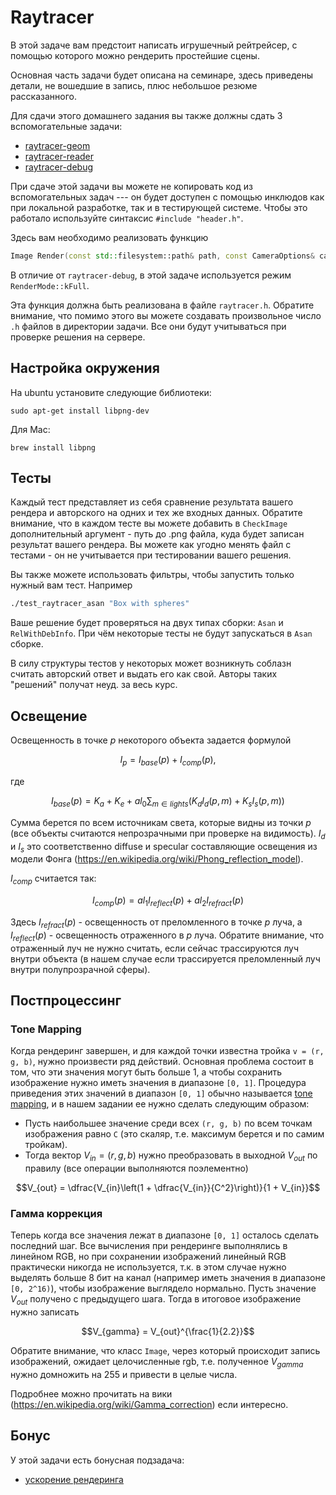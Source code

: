 # Raytracer

В этой задаче вам предстоит написать игрушечный рейтрейсер, с помощью которого можно
рендерить простейшие сцены.

Основная часть задачи будет описана на семинаре, здесь приведены детали, не вошедшие в запись, плюс небольшое резюме рассказанного.

Для сдачи этого домашнего задания вы также должны сдать 3 вспомогательные задачи:

* [raytracer-geom](../raytracer-geom)
* [raytracer-reader](../raytracer-reader)
* [raytracer-debug](../raytracer-debug)

При сдаче этой задачи вы можете не копировать код из вспомогательных задач --- он будет доступен с помощью инклюдов как при локальной разработке, так и в тестирующей системе. Чтобы это работало используйте синтаксис `#include "header.h"`.

Здесь вам необходимо реализовать функцию
```c++
Image Render(const std::filesystem::path& path, const CameraOptions& camera_options, const RenderOptions& render_options);
```

В отличие от `raytracer-debug`, в этой задаче используется режим `RenderMode::kFull`.

Эта функция должна быть реализована в файле `raytracer.h`.
Обратите внимание, что помимо этого вы можете создавать
произвольное число `.h` файлов в директории задачи.
Все они будут учитываться при проверке решения на сервере.

## Настройка окружения

На ubuntu установите следующие библиотеки:
```
sudo apt-get install libpng-dev
```

Для Mac:
```
brew install libpng
```

## Тесты

Каждый тест представляет из себя сравнение результата вашего рендера и авторского на одних и тех же входных данных. Обратите внимание, что в каждом тесте вы можете добавить в `CheckImage` дополнительный аргумент - путь до .png файла, куда будет
записан результат вашего рендера. Вы можете как угодно менять файл с тестами -
он не учитывается при тестировании вашего решения.

Вы также можете использовать фильтры, чтобы запустить только нужный вам тест. Например
```bash
./test_raytracer_asan "Box with spheres"
```

Ваше решение будет проверяться на двух типах сборки: `Asan` и `RelWithDebInfo`.
При чём некоторые тесты не будут запускаться в `Asan` сборке.

В силу структуры тестов у некоторых может возникнуть соблазн считать авторский ответ и выдать его как свой.
Авторы таких "решений" получат неуд. за весь курс.

## Освещение

Освещенность в точке $`p`$ некоторого объекта задается формулой
```math
I_p = I_{base}(p) + I_{comp}(p),
```
где
```math
I_{base}(p) = K_a + K_e + al_0 \sum_{m \in lights} (K_d I_d(p, m) + K_s I_s(p, m))
```

Сумма берется по всем источникам света, которые видны из точки $`p`$ (все объекты считаются непрозрачными при проверке на видимость). $`I_d`$ и $`I_s`$
это соответственно diffuse и specular составляющие освещения из модели Фонга (https://en.wikipedia.org/wiki/Phong_reflection_model).

$`I_{comp}`$ считается так:
```math
I_{comp}(p) = al_1 I_{reflect}(p) + al_2 I_{refract}(p)
```

Здесь $`I_{refract}(p)`$ - освещенность от преломленного в точке $`p`$ луча, а $`I_{reflect}(p)`$ - освещенность
отраженного в $`p`$ луча. Обратите внимание, что отраженный луч не нужно считать, если сейчас трассируются
луч внутри объекта (в нашем случае если трассируется преломленный луч внутри полупрозрачной сферы).

## Постпроцессинг

### Tone Mapping

Когда рендеринг завершен, и для каждой точки известна тройка `v = (r, g, b)`, нужно произвести ряд действий.
Основная проблема состоит в том, что эти значения могут быть больше 1, а чтобы сохранить изображение нужно иметь значения в диапазоне `[0, 1]`.
Процедура приведения этих значений в диапазон `[0, 1]` обычно называется [tone mapping](https://en.wikipedia.org/wiki/Tone_mapping), и в нашем задании ее нужно сделать следующим
образом:

* Пусть наибольшее значение среди всех `(r, g, b)` по всем точкам изображения равно `C` (это скаляр, т.е. максимум берется и по самим тройкам).
* Тогда вектор $`V_{in} = (r, g, b)`$ нужно преобразовать в выходной $`V_{out}`$ по правилу (все операции выполняются поэлементно)
```math
V_{out} = \dfrac{V_{in}\left(1 + \dfrac{V_{in}}{C^2}\right)}{1 + V_{in}}
```

### Гамма коррекция

Теперь когда все значения лежат в диапазоне `[0, 1]` осталось сделать последний шаг. Все вычисления при рендеринге выполнялись в линейном RGB,
но при сохранении изображений линейный RGB практически никогда не используется, т.к. в этом случае нужно выделять больше 8 бит на канал (например
иметь значения в диапазоне `[0, 2^16)`), чтобы изображение выглядело нормально. Пусть значение $`V_{out}`$ получено с предыдущего шага.
Тогда в итоговое изображение нужно записать
```math
V_{gamma} = V_{out}^{\frac{1}{2.2}}
```

Обратите внимание, что класс `Image`, через который происходит запись изображений, ожидает целочисленные rgb, т.е. полученное $`V_{gamma}`$ нужно
домножить на 255 и привести в целые числа.

Подробнее можно прочитать на вики (https://en.wikipedia.org/wiki/Gamma_correction) если интересно.

## Бонус

У этой задачи есть бонусная подзадача:

* [ускорение рендеринга](../raytracer-b2)
